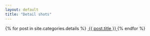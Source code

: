 ```yaml
---
layout: default
title: "Detail shots"
---
```


<section class="gallery-wrapper">
	<div class="container photos">
		<div class="grid">
			{% for post in site.categories.details %}
				<a class="gallery-photo" href="{{ post.url }}">
					<img src="{{ post.base-path }}/{{ post.image-name }}-sm.jpg" alt="">
					<span class="caption">{{ post.title }}</span>
				</a>
			{% endfor %}
		</div>
	</div>
</section>
